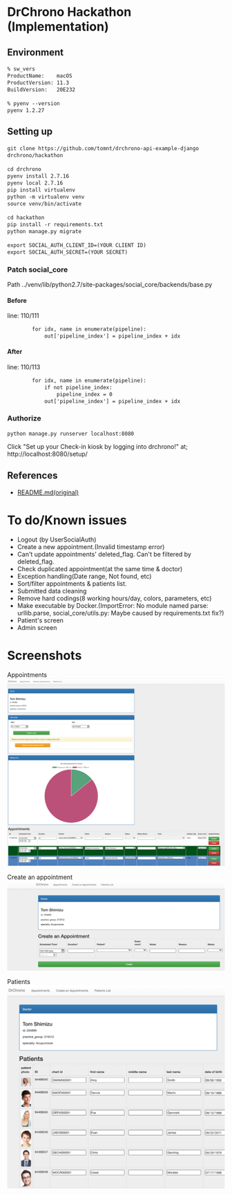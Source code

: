 # DrChrono Hackathon (Implementation)

## Environment

```
% sw_vers
ProductName:	macOS
ProductVersion:	11.3
BuildVersion:	20E232

% pyenv --version
pyenv 1.2.27
```

## Setting up

```
git clone https://github.com/tomnt/drchrono-api-example-django drchrono/hackathon

cd drchrono
pyenv install 2.7.16
pyenv local 2.7.16
pip install virtualenv
python -m virtualenv venv
source venv/bin/activate

cd hackathon
pip install -r requirements.txt
python manage.py migrate

export SOCIAL_AUTH_CLIENT_ID=(YOUR CLIENT ID)
export SOCIAL_AUTH_SECRET=(YOUR SECRET)
```

### Patch social_core

Path
../venv/lib/python2.7/site-packages/social_core/backends/base.py

#### Before

line: 110/111

```
        for idx, name in enumerate(pipeline):
            out['pipeline_index'] = pipeline_index + idx
```

#### After

line: 110/113

```
        for idx, name in enumerate(pipeline):
            if not pipeline_index:
                pipeline_index = 0
            out['pipeline_index'] = pipeline_index + idx
```

### Authorize

```
python manage.py runserver localhost:8080
```

Click "Set up your Check-in kiosk by logging into drchrono!" at;
http://localhost:8080/setup/

## References

- [README.md(original)](readme/README.md)

# To do/Known issues

- Logout (by UserSocialAuth)
- Create a new appointment.(Invalid timestamp error)
- Can't update appointments' deleted_flag. Can't be filtered by deleted_flag.
- Check duplicated appointment(at the same time & doctor)
- Exception handling(Date range, Not found, etc)
- Sort/filter appointments & patients list.
- Submitted data cleaning
- Remove hard codings(8 working hours/day, colors, parameters, etc)
- Make executable by Docker.(ImportError: No module named parse: urllib.parse, social_core/utils.py: Maybe caused by requirements.txt fix?)
- Patient's screen
- Admin screen

# Screenshots

Appointments
![Appointments](readme/img/appointments.png)

Create an appointment
![Create appointments](readme/img/create_appointments.png)

Patients
![Patients](readme/img/patients.png)
